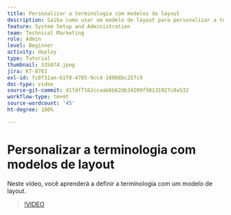```yaml
---
title: Personalizar a terminologia com modelos de layout
description: Saiba como usar um modelo de layout para personalizar a terminologia vista na interface das tarefas, projetos e outros itens.
feature: System Setup and Administration
team: Technical Marketing
role: Admin
level: Beginner
activity: deploy
type: Tutorial
thumbnail: 335074.jpeg
jira: KT-8761
exl-id: fc8f31ae-61f8-4705-9cc4-18068bc25fc9
doc-type: video
source-git-commit: d17df7162ccaab6b62db34209f50131927c0a532
workflow-type: tm+mt
source-wordcount: '45'
ht-degree: 100%

---
```


# Personalizar a terminologia com modelos de layout

Neste vídeo, você aprenderá a definir a terminologia com um modelo de layout.

>[!VIDEO](https://video.tv.adobe.com/v/335074/?quality=12&learn=on&enablevpops)
